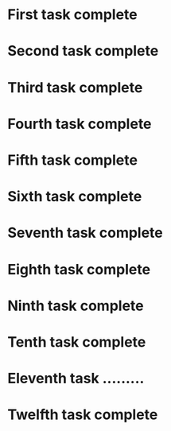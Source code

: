 # First task complete <br>
# Second task complete <br>
# Third task complete <br>
# Fourth task complete <br>
# Fifth task complete <br>
# Sixth task complete <br>
# Seventh task complete <br>
# Eighth task complete <br>
# Ninth task complete <br>
# Tenth task complete <br>
# Eleventh task ......... <br>
# Twelfth task complete <br>
